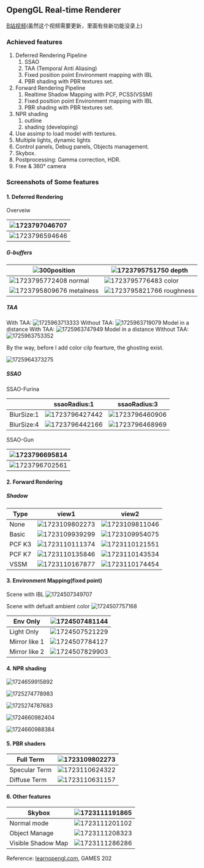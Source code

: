 ## OpengGL  Real-time Renderer

[B站视频](https://www.bilibili.com/video/BV1MyY4eeEVc/)(虽然这个视频需要更新，里面有些新功能没录上)

### Achieved features

1. Deferred Rendering Pipeline
   1. SSAO
   2. TAA (Temporal Anti Aliasing)
   3. Fixed position point Environment mapping with IBL
   4. PBR shading with PBR textures set.
2. Forward Rendering Pipeline
   1. Realtime Shadow Mapping with PCF, PCSS(VSSM)
   2. Fixed position point Environment mapping with IBL
   3. PBR shading with PBR textures set.
3. NPR shading
   1. outline
   2. shading (developing)
4. Use assimp to load model with textures.
5. Multiple lights, dynamic lights
6. Control panels, Debug panels, Objects management.
7. Skybox.
8. Postprocessing: Gamma correction, HDR.
9. Free & 360° camera

### Screenshots of Some features

#### 1. Deferred Rendering

Overveiw


| ![1723797046707](images/README/1723797046707.png) |
| ------------------------------------------------- |
| ![1723796594646](images/README/1723796594646.png) |

##### G-buffers


| ![300](images/README/1723795608339.png)position              | ![1723795751750](images/README/1723795751750.png)  depth    |
| ------------------------------------------------------------ | ----------------------------------------------------------- |
| ![1723795772408](images/README/1723795772408.png)  normal    | ![1723795776483](images/README/1723795776483.png)  color    |
| ![1723795809676](images/README/1723795809676.png)  metalness | ![1723795821766](images/README/1723795821766.png) roughness |

##### TAA

With TAA:
![1725963713333](images/README/1725963713333.png)
Without TAA:
![1725963719079](images/README/1725963719079.png)
Model in a distance With TAA:
![1725963747949](images/README/1725963747949.png)
Model in a distance Without TAA:
![1725963753352](images/README/1725963753352.png)

By the way, before I add color cilp fearture, the ghosting exist.

![1725964373275](images/README/1725964373275.png)

##### SSAO

SSAO-Furina


|            | ssaoRadius:1                                      | ssaoRadius:3                                      |
| ---------- | ------------------------------------------------- | ------------------------------------------------- |
| BlurSize:1 | ![1723796427442](images/README/1723796427442.png) | ![1723796460906](images/README/1723796460906.png) |
| BlurSize:4 | ![1723796442166](images/README/1723796442166.png) | ![1723796468969](images/README/1723796468969.png) |

SSAO-Gun


| ![1723796695814](images/README/1723796695814.png) |
| ------------------------------------------------- |
| ![1723796702561](images/README/1723796702561.png) |

#### 2. Forward Rendering

##### Shadow


| Type   | view1                                             | view2                                             |
| ------ | ------------------------------------------------- | ------------------------------------------------- |
| None   | ![1723109802273](images/README/1723109802273.png) | ![1723109811046](images/README/1723109811046.png) |
| Basic  | ![1723109939299](images/README/1723109939299.png) | ![1723109954075](images/README/1723109954075.png) |
| PCF K3 | ![1723110111374](images/README/1723110111374.png) | ![1723110121551](images/README/1723110121551.png) |
| PCF K7 | ![1723110135846](images/README/1723110135846.png) | ![1723110143534](images/README/1723110143534.png) |
| VSSM   | ![1723110167877](images/README/1723110167877.png) | ![1723110174454](images/README/1723110174454.png) |

#### 3. Environment Mapping(fixed point)

Scene with IBL
![1724507349707](images/README/1724507349707.png)

Scene with defualt ambient color
![1724507757168](images/README/1724507757168.png)


| Env Only      | ![1724507481144](images/README/1724507481144.png) |
| ------------- | ------------------------------------------------- |
| Light Only    | ![1724507521229](images/README/1724507521229.png) |
| Mirror like 1 | ![1724507784127](images/README/1724507784127.png) |
| Mirror like 2 | ![1724507829903](images/README/1724507829903.png) |

#### 4. NPR shading

![1724659915892](images/README/1724659915892.png)

![1725274778983](images/README/1725274778983.png)

![1725274787683](images/README/1725274787683.png)

![1724660982404](images/README/1724660982404.png)

![1724660988384](images/README/1724660988384.png)

#### 5. PBR shaders


| Full Term     | ![1723109802273](images/README/1723110510582.png) |
| ------------- | ------------------------------------------------- |
| Specular Term | ![1723110624322](images/README/1723110624322.png) |
| Diffuse Term  | ![1723110631157](images/README/1723110631157.png) |

#### 6. Other features


| Skybox             | ![1723111191865](images/README/1723111191865.png) |
| ------------------ | ------------------------------------------------- |
| Normal mode        | ![1723111201102](images/README/1723111201102.png) |
| Object Manage      | ![1723111208323](images/README/1723111208323.png) |
| Visible Shadow Map | ![1723111286286](images/README/1723111286286.png) |

Reference: [learnopengl.com](learnopengl.com), GAMES 202
